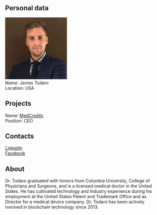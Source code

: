 ## Personal data
![james todaro photo](photo/james_todaro.jpg)  
Name:   James Todaro  
Location: USA 
## Projects 
Name: [MedCredits](../projects/medcredits.md)  
Position: CEO   
## Contacts
[LinkedIn](https://www.linkedin.com/in/james-todaro-md-02745aa/)      
[Facebook](https://www.facebook.com/james.todaro.9)
## About
Dr. Todaro graduated with honors from Columbia University, College of Physicians and Surgeons, and is a licensed medical doctor in the United States. He has cultivated technology and industry experience during his employment at the United States Patent and Trademark Office and as Director for a medical device company. Dr. Todaro has been actively involved in blockchain technology since 2013.

